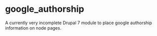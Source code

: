 google_authorship
=================

A currently very incomplete Drupal 7 module to place google authorship information on node pages.
